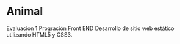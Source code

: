 # Animal

Evaluacion 1 Progración Front END
Desarrollo de sitio web estático utilizando HTML5 y CSS3.
